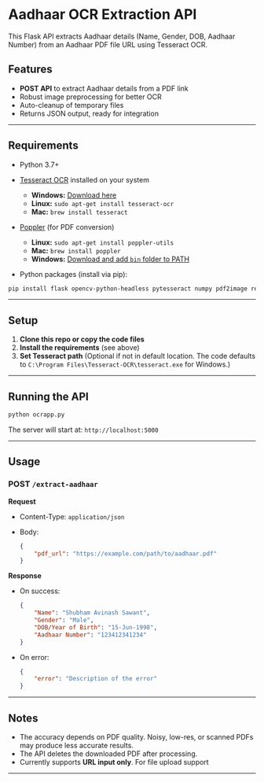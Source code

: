 # Aadhaar OCR Extraction API

This Flask API extracts Aadhaar details (Name, Gender, DOB, Aadhaar Number) from an Aadhaar PDF file URL using Tesseract OCR.

## Features

* **POST API** to extract Aadhaar details from a PDF link
* Robust image preprocessing for better OCR
* Auto-cleanup of temporary files
* Returns JSON output, ready for integration

---

## Requirements

* Python 3.7+

* [Tesseract OCR](https://github.com/tesseract-ocr/tesseract) installed on your system

  * **Windows:** [Download here](https://github.com/tesseract-ocr/tesseract/wiki/Downloads)
  * **Linux:** `sudo apt-get install tesseract-ocr`
  * **Mac:** `brew install tesseract`

* [Poppler](http://blog.alivate.com.au/poppler-windows/) (for PDF conversion)

  * **Linux:** `sudo apt-get install poppler-utils`
  * **Mac:** `brew install poppler`
  * **Windows:** [Download and add `bin` folder to PATH](http://blog.alivate.com.au/poppler-windows/)

* Python packages (install via pip):

```bash
pip install flask opencv-python-headless pytesseract numpy pdf2image requests certifi fuzzywuzzy
```

---

## Setup

1. **Clone this repo or copy the code files**
2. **Install the requirements** (see above)
3. **Set Tesseract path**
   (Optional if not in default location.
   The code defaults to `C:\Program Files\Tesseract-OCR\tesseract.exe` for Windows.)

---

## Running the API

```bash
python ocrapp.py
```

The server will start at:
`http://localhost:5000`

---

## Usage

### **POST** `/extract-aadhaar`

**Request**

* Content-Type: `application/json`
* Body:

  ```json
  {
      "pdf_url": "https://example.com/path/to/aadhaar.pdf"
  }
  ```

**Response**

* On success:

  ```json
  {
      "Name": "Shubham Avinash Sawant",
      "Gender": "Male",
      "DOB/Year of Birth": "15-Jun-1998",
      "Aadhaar Number": "123412341234"
  }
  ```
* On error:

  ```json
  {
      "error": "Description of the error"
  }
  ```

---

## Notes

* The accuracy depends on PDF quality. Noisy, low-res, or scanned PDFs may produce less accurate results.
* The API deletes the downloaded PDF after processing.
* Currently supports **URL input only**. For file upload support

---

